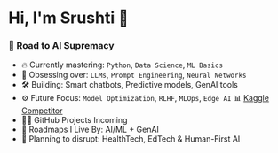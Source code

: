 # Hi, I'm Srushti 👋

### 🚀 Road to AI Supremacy

- 🔥 Currently mastering: `Python`, `Data Science`, `ML Basics`
- 🧠 Obsessing over: `LLMs`, `Prompt Engineering`, `Neural Networks`
- 🛠 Building: Smart chatbots, Predictive models, GenAI tools
- ⚙️ Future Focus: `Model Optimization`, `RLHF`, `MLOps`, `Edge AI`
📊 [Kaggle Competitor](https://kaggle.com/)  
- 👨‍🔬 GitHub Projects Incoming  
- 📂 Roadmaps I Live By: AI/ML + GenAI  
- 🧩 Planning to disrupt: HealthTech, EdTech & Human-First AI
